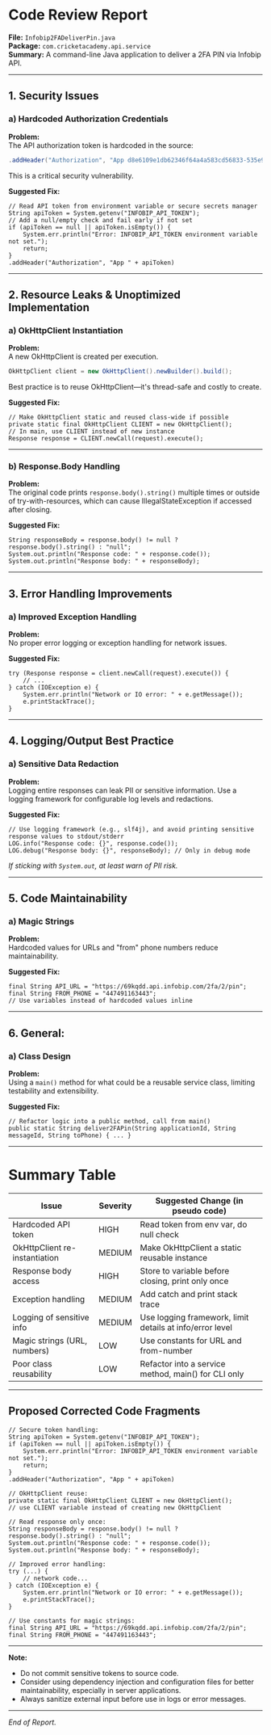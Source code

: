 # Code Review Report

**File:** `Infobip2FADeliverPin.java`  
**Package:** `com.cricketacademy.api.service`  
**Summary:** A command-line Java application to deliver a 2FA PIN via Infobip API.

---

## 1. **Security Issues**

### a) **Hardcoded Authorization Credentials**

**Problem:**  
The API authorization token is hardcoded in the source:  
```java
.addHeader("Authorization", "App d8e6109e1db62346f64a4a583cd56833-535e98b1-f2a6-4998-b6ba-52952d990796")
```
This is a critical security vulnerability.

**Suggested Fix:**
```pseudo
// Read API token from environment variable or secure secrets manager
String apiToken = System.getenv("INFOBIP_API_TOKEN");
// Add a null/empty check and fail early if not set
if (apiToken == null || apiToken.isEmpty()) {
    System.err.println("Error: INFOBIP_API_TOKEN environment variable not set.");
    return;
}
.addHeader("Authorization", "App " + apiToken)
```

---

## 2. **Resource Leaks & Unoptimized Implementation**

### a) **OkHttpClient Instantiation**

**Problem:**  
A new OkHttpClient is created per execution.  
```java
OkHttpClient client = new OkHttpClient().newBuilder().build();
```
Best practice is to reuse OkHttpClient—it's thread-safe and costly to create.

**Suggested Fix:**
```pseudo
// Make OkHttpClient static and reused class-wide if possible
private static final OkHttpClient CLIENT = new OkHttpClient();
// In main, use CLIENT instead of new instance
Response response = CLIENT.newCall(request).execute();
```

---

### b) **Response.Body Handling**

**Problem:**  
The original code prints `response.body().string()` multiple times or outside of try-with-resources, which can cause IllegalStateException if accessed after closing.

**Suggested Fix:**
```pseudo
String responseBody = response.body() != null ? response.body().string() : "null";
System.out.println("Response code: " + response.code());
System.out.println("Response body: " + responseBody);
```

---

## 3. **Error Handling Improvements**

### a) **Improved Exception Handling**

**Problem:**  
No proper error logging or exception handling for network issues.

**Suggested Fix:**
```pseudo
try (Response response = client.newCall(request).execute()) {
    // ...
} catch (IOException e) {
    System.err.println("Network or IO error: " + e.getMessage());
    e.printStackTrace();
}
```

---

## 4. **Logging/Output Best Practice**

### a) **Sensitive Data Redaction**

**Problem:**  
Logging entire responses can leak PII or sensitive information. Use a logging framework for configurable log levels and redactions.

**Suggested Fix:**
```pseudo
// Use logging framework (e.g., slf4j), and avoid printing sensitive response values to stdout/stderr
LOG.info("Response code: {}", response.code());
LOG.debug("Response body: {}", responseBody); // Only in debug mode
```
*If sticking with `System.out`, at least warn of PII risk.*

---

## 5. **Code Maintainability**

### a) **Magic Strings**

**Problem:**  
Hardcoded values for URLs and "from" phone numbers reduce maintainability.

**Suggested Fix:**
```pseudo
final String API_URL = "https://69kqdd.api.infobip.com/2fa/2/pin";
final String FROM_PHONE = "447491163443";
// Use variables instead of hardcoded values inline
```

---

## 6. **General:**  

### a) **Class Design**

**Problem:**  
Using a `main()` method for what could be a reusable service class, limiting testability and extensibility.

**Suggested Fix:**
```pseudo
// Refactor logic into a public method, call from main()
public static String deliver2FAPin(String applicationId, String messageId, String toPhone) { ... }
```

---

# **Summary Table**

| Issue                              | Severity | Suggested Change (in pseudo code)                              |
|-------------------------------------|----------|---------------------------------------------------------------|
| Hardcoded API token                 | HIGH     | Read token from env var, do null check                        |
| OkHttpClient re-instantiation       | MEDIUM   | Make OkHttpClient a static reusable instance                  |
| Response body access                | HIGH     | Store to variable before closing, print only once             |
| Exception handling                  | MEDIUM   | Add catch and print stack trace                               |
| Logging of sensitive info           | MEDIUM   | Use logging framework, limit details at info/error level      |
| Magic strings (URL, numbers)        | LOW      | Use constants for URL and from-number                         |
| Poor class reusability              | LOW      | Refactor into a service method, main() for CLI only           |

---

## **Proposed Corrected Code Fragments**

```pseudo
// Secure token handling:
String apiToken = System.getenv("INFOBIP_API_TOKEN");
if (apiToken == null || apiToken.isEmpty()) {
    System.err.println("Error: INFOBIP_API_TOKEN environment variable not set.");
    return;
}
.addHeader("Authorization", "App " + apiToken)

// OkHttpClient reuse:
private static final OkHttpClient CLIENT = new OkHttpClient();
// use CLIENT variable instead of creating new OkHttpClient

// Read response only once:
String responseBody = response.body() != null ? response.body().string() : "null";
System.out.println("Response code: " + response.code());
System.out.println("Response body: " + responseBody);

// Improved error handling:
try (...) {
    // network code...
} catch (IOException e) {
    System.err.println("Network or IO error: " + e.getMessage());
    e.printStackTrace();
}

// Use constants for magic strings:
final String API_URL = "https://69kqdd.api.infobip.com/2fa/2/pin";
final String FROM_PHONE = "447491163443";
```

---

**Note:**  
- Do not commit sensitive tokens to source code.
- Consider using dependency injection and configuration files for better maintainability, especially in server applications.
- Always sanitize external input before use in logs or error messages.

---

*End of Report.*